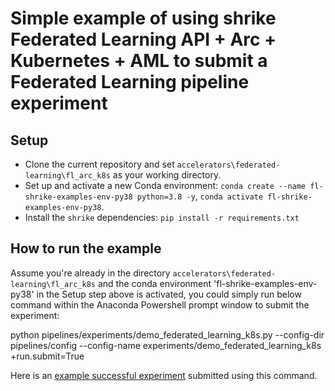 # Simple example of using shrike Federated Learning API + Arc + Kubernetes + AML to submit a Federated Learning pipeline experiment

## Setup

- Clone the current repository and set `accelerators\federated-learning\fl_arc_k8s` as your working directory.
- Set up and activate a new Conda environment:
  `conda create --name fl-shrike-examples-env-py38 python=3.8 -y`,
  `conda activate fl-shrike-examples-env-py38`.
- Install the `shrike` dependencies:
  `pip install -r requirements.txt`

## How to run the example

Assume you're already in the directory `accelerators\federated-learning\fl_arc_k8s` and the conda environment 'fl-shrike-examples-env-py38' in the Setup step above is activated, you could simply run below command within the Anaconda Powershell prompt window to submit the experiment:

python pipelines/experiments/demo_federated_learning_k8s.py --config-dir pipelines/config --config-name experiments/demo_federated_learning_k8s +run.submit=True

Here is an [example successful experiment](https://ml.azure.com/experiments/id/91a7d6e7-31cc-4bc9-95f5-2e683932238b/runs/c3da732b-ef1f-45da-b7f6-c84b435948ee?wsid=/subscriptions/48bbc269-ce89-4f6f-9a12-c6f91fcb772d/resourcegroups/aml1p-rg/workspaces/aml1p-ml-wus2&tid=72f988bf-86f1-41af-91ab-2d7cd011db47#) submitted using this command.